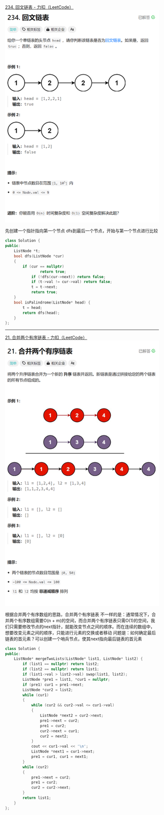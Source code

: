 [234. 回文链表 - 力扣（LeetCode）](https://leetcode.cn/problems/palindrome-linked-list/description/?envType=study-plan-v2&envId=top-100-liked)
![image.png](https://raw.githubusercontent.com/ren77281/pigco-image/main/img/202404271605416.png)

先创建一个指针指向第一个节点
dfs到最后一个节点，开始与第一个节点进行比较
```cpp
class Solution {
public:
    ListNode *t;
    bool dfs(ListNode *cur)
    {
        if (cur == nullptr)
                return true;
            if (!dfs(cur->next)) return false;
            if (t->val != cur->val) return false;
            t = t->next;
            return true;            
    }
    bool isPalindrome(ListNode* head) {
        t = head;
        return dfs(head);
    }
};
```
***
[21. 合并两个有序链表 - 力扣（LeetCode）](https://leetcode.cn/problems/merge-two-sorted-lists/description/?envType=study-plan-v2&envId=top-100-liked)
![image.png](https://raw.githubusercontent.com/ren77281/pigco-image/main/img/202404271622756.png)

根据合并两个有序数组的思路，合并两个有序链表
不一样的是：通常情况下，合并两个有序数组需要O(n + m)的空间，而合并两个有序链表只需O(1)的空间，我们只需要修改节点的next指针，就能改变节点之间的顺序。而在连续的数组中，想要改变元素之间的顺序，只能进行元素的交换或者移动
问题是：如何确定最后链表的首元素？可以创建一个哨兵节点，使其next指向最后链表的首元素

```cpp
class Solution {
public:
    ListNode* mergeTwoLists(ListNode* list1, ListNode* list2) {
        if (list1 == nullptr) return list2;
        if (list2 == nullptr) return list1;
        if (list1->val > list2->val) swap(list1, list2);
        ListNode *pre1 = list1, *cur1 = nullptr;
        if (pre1) cur1 = pre1->next;
        ListNode *cur2 = list2;
        while (cur1)
        {
            while (cur2 && cur2->val <= cur1->val)
            {
                ListNode *next2 = cur2->next;
                pre1->next = cur2;
                pre1 = cur2;
                cur2->next = cur1;
                cur2 = next2;
            }
            cout << cur1->val << '\n';
            ListNode *next1 = cur1->next;
            pre1 = cur1, cur1 = next1;
        }
        while (cur2)
        {
            pre1->next = cur2;
            pre1 = cur2;
            cur2 = cur2->next;
        }
        return list1;
    }
};
```